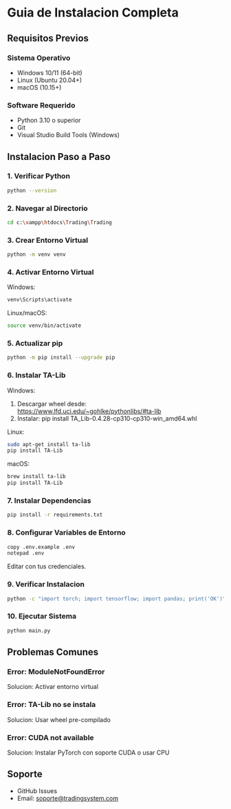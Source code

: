 # Guia de Instalacion Completa

## Requisitos Previos

### Sistema Operativo
- Windows 10/11 (64-bit)
- Linux (Ubuntu 20.04+)
- macOS (10.15+)

### Software Requerido
- Python 3.10 o superior
- Git
- Visual Studio Build Tools (Windows)

## Instalacion Paso a Paso

### 1. Verificar Python

```bash
python --version
```

### 2. Navegar al Directorio

```bash
cd c:\xampp\htdocs\Trading\Trading
```

### 3. Crear Entorno Virtual

```bash
python -m venv venv
```

### 4. Activar Entorno Virtual

Windows:
```bash
venv\Scripts\activate
```

Linux/macOS:
```bash
source venv/bin/activate
```

### 5. Actualizar pip

```bash
python -m pip install --upgrade pip
```

### 6. Instalar TA-Lib

Windows:
1. Descargar wheel desde: https://www.lfd.uci.edu/~gohlke/pythonlibs/#ta-lib
2. Instalar: pip install TA_Lib-0.4.28-cp310-cp310-win_amd64.whl

Linux:
```bash
sudo apt-get install ta-lib
pip install TA-Lib
```

macOS:
```bash
brew install ta-lib
pip install TA-Lib
```

### 7. Instalar Dependencias

```bash
pip install -r requirements.txt
```

### 8. Configurar Variables de Entorno

```bash
copy .env.example .env
notepad .env
```

Editar con tus credenciales.

### 9. Verificar Instalacion

```bash
python -c "import torch; import tensorflow; import pandas; print('OK')"
```

### 10. Ejecutar Sistema

```bash
python main.py
```

## Problemas Comunes

### Error: ModuleNotFoundError
Solucion: Activar entorno virtual

### Error: TA-Lib no se instala
Solucion: Usar wheel pre-compilado

### Error: CUDA not available
Solucion: Instalar PyTorch con soporte CUDA o usar CPU

## Soporte

- GitHub Issues
- Email: soporte@tradingsystem.com
